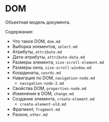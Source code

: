 # DOM
Объектная модель документа.

Содержание:
- Что такое DOM, `dom.md`
- Выборка элементов, `select.md`
- Атрибуты, `attribute.md`
- Дата-атрибуты, `attribute-data.md`
- Размеры элемента, `size-scroll-element.md`
- Размеры окна, `size-scroll-window.md`
- Координаты, `coords.md`
- Навигация по DOM, `navigation-node.md`
  - `navigation-node-2.md`
- Свойства DOM, `properties-node.md`
- Изменения в DOM, `change.md`
- Создание элемента, `create-element.md`
  - `create-element-old.md`
- Фрагмент, `fragment.md`
- Разное, `other.md`
